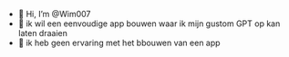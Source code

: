 - 👋 Hi, I’m @Wim007
- 👀 ik wil een eenvoudige app bouwen waar ik mijn gustom GPT op kan laten draaien
- 🌱 ik heb geen ervaring met het bbouwen van een app
  
  

<!---
Wim007/Wim007 is a ✨ special ✨ repository because its `README.md` (this file) appears on your GitHub profile.
You can click the Preview link to take a look at your changes.
--->
